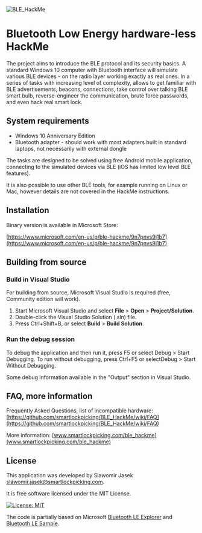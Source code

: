 
![BLE_HackMe](https://raw.githubusercontent.com/smartlockpicking/BLE_HackMe/master/logo.png)


# Bluetooth Low Energy hardware-less HackMe

The project aims to introduce the BLE protocol and its security basics.
A standard Windows 10 computer with Bluetooth interface will simulate various BLE devices - on the radio layer working exactly as real ones.
In a series of tasks with increasing level of complexity, allows to get familiar with BLE advertisements, beacons, connections, take control over talking BLE smart bulb, reverse-engineer the communication, brute force passwords, and even hack real smart lock.


## System requirements

 * Windows 10 Anniversary Edition
 * Bluetooth adapter - should work with most adapters built in standard laptops, not necessarily with external dongle

The tasks are designed to be solved using free Android mobile application, connecting to the simulated devices via BLE (iOS has limited low level BLE features). 

It is also possible to use other BLE tools, for example running on Linux or Mac, however details are not covered in the HackMe instructions.


## Installation

Binary version is available in Microsoft Store:

[https://www.microsoft.com/en-us/p/ble-hackme/9n7pnvs9j1b7](https://www.microsoft.com/en-us/p/ble-hackme/9n7pnvs9j1b7)

## Building from source

### Build in Visual Studio

For building from source, Microsoft Visual Studio is required (free, Community edition will work).

1. Start Microsoft Visual Studio and select **File** \> **Open** \> **Project/Solution**.
2. Double-click the Visual Studio Solution (.sln) file.
3. Press Ctrl+Shift+B, or select **Build** \> **Build Solution**.

### Run the debug session

To debug the application and then run it, press F5 or select Debug >  Start Debugging. To run without debugging, press Ctrl+F5 or selectDebug > Start Without Debugging. 

Some debug information available in the "Output" section in Visual Studio.


## FAQ, more information

Frequently Asked Questions, list of incompatible hardware: [https://github.com/smartlockpicking/BLE_HackMe/wiki/FAQ](https://github.com/smartlockpicking/BLE_HackMe/wiki/FAQ)

More information: [www.smartlockpicking.com/ble_hackme](www.smartlockpicking.com/ble_hackme)


## License

This application was developed by Slawomir Jasek slawomir.jasek@smartlockpicking.com.

It is free software licensed under the MIT License.

[![License: MIT](https://img.shields.io/badge/License-MIT-yellow.svg)](https://opensource.org/licenses/MIT)


The code is partially based on Microsoft [Bluetooth LE Explorer](https://github.com/microsoft/BluetoothLEExplorer) and [Bluetooth LE Sample](https://github.com/microsoft/Windows-universal-samples/tree/master/Samples/BluetoothLE).
